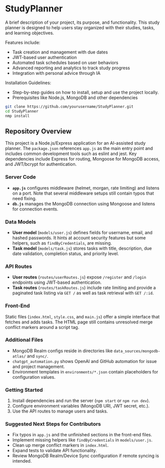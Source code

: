 # StudyPlanner

A brief description of your project, its purpose, and functionality. This study
planner is designed to help users stay organized with their studies, tasks, and
learning objectives.

Features include:

- Task creation and management with due dates
- JWT-based user authentication
- Automated task schedules based on user behaviors
- Advanced reporting and analytics to track study progress
- Integration with personal advice through IA

Installation Guidelines:

- Step-by-step guides on how to install, setup and use the project locally.
- Prerequisites like Node.js, MongoDB and other dependencies

```bash
git clone https://github.com/yourusername/StudyPlanner.git
cd StudyPlanner
nmp install
```

## Repository Overview

This project is a Node.js/Express application for an AI-assisted study planner. The `package.json` references `app.js` as the main entry point and includes common development tools such as eslint and jest. Key dependencies include Express for routing, Mongoose for MongoDB access, and JWT/bcrypt for authentication.

### Server Code
- **`app.js`** configures middleware (helmet, morgan, rate limiting) and listens on a port. Note that several middleware setups still contain typos that need fixing.
- **`db.js`** manages the MongoDB connection using Mongoose and listens for connection events.

### Data Models
- **User model** (`models/user.js`) defines fields for username, email, and hashed passwords. It hints at account security features but some helpers, such as `findByCredentials`, are missing.
- **Task model** (`models/task.js`) stores tasks with title, description, due date validation, completion status, and priority level.

### API Routes
- **User routes** (`routes/userRoutes.js`) expose `/register` and `/login` endpoints using JWT-based authentication.
- **Task routes** (`routes/taskRoutes.js`) include rate limiting and provide a paginated task listing via `GET /` as well as task retrieval with `GET /:id`.

### Front-End
Static files (`index.html`, `style.css`, and `main.js`) offer a simple interface that fetches and adds tasks. The HTML page still contains unresolved merge conflict markers around a script tag.

### Additional Files
- MongoDB Realm configs reside in directories like `data_sources/mongodb-atlas/` and `sync/`.
- `chatgpt_automation.py` shows OpenAI and GitHub automation for issue and project management.
- Environment templates in `environments/*.json` contain placeholders for configuration values.

### Getting Started
1. Install dependencies and run the server (`npm start` or `npm run dev`).
2. Configure environment variables (MongoDB URI, JWT secret, etc.).
3. Use the API routes to manage users and tasks.

### Suggested Next Steps for Contributors
- Fix typos in `app.js` and the unfinished sections in the front-end files.
- Implement missing helpers like `findByCredentials` in `models/user.js`.
- Clean up merge conflict markers in `index.html`.
- Expand tests to validate API functionality.
- Review MongoDB Realm/Device Sync configuration if remote syncing is intended.

